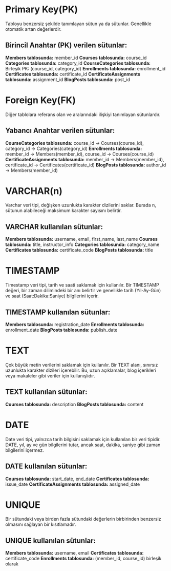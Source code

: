 
# Primary Key(PK)
Tabloyu benzersiz şekilde tanımlayan sütun ya da sütunlar. Genellikle otomatik artan değerlerdir.

## Birincil Anahtar (PK) verilen sütunlar:

**Members tablosunda:** member_id
**Courses tablosunda:** course_id
**Categories tablosunda:** category_id
**CourseCategories tablosunda:** Birleşik PK: (course_id, category_id)
**Enrollments tablosunda:** enrollment_id
**Certificates tablosunda:** certificate_id
**CertificateAssignments tablosunda:** assignment_id
**BlogPosts tablosunda:** post_id

# Foreign Key(FK)
Diğer tablolara referans olan ve aralarındaki ilişkiyi tanımlayan sütunlardır.

## Yabancı Anahtar verilen sütunlar:

**CourseCategories tablosunda:** course_id → Courses(course_id), category_id → Categories(category_id)
**Enrollments tablosunda:** member_id → Members(member_id), course_id → Courses(course_id)
**CertificateAssignments tablosunda:** member_id → Members(member_id), certificate_id → Certificates(certificate_id)
**BlogPosts tablosunda:** author_id → Members(member_id)

# VARCHAR(n) 
Varchar veri tipi, değişken uzunlukta karakter dizilerini saklar. Burada n, sütunun alabileceği maksimum karakter sayısını belirtir.

## VARCHAR kullanılan sütunlar:

**Members tablosunda:** username, email, first_name, last_name
**Courses tablosunda:** title, instructor_info
**Categories tablosunda:** category_name
**Certificates tablosunda:** certificate_code
**BlogPosts tablosunda:** title

# TIMESTAMP 
Timestamp veri tipi, tarih ve saati saklamak için kullanılır. Bir TIMESTAMP değeri, bir zaman dilimindeki bir anı belirtir ve genellikle tarih (Yıl-Ay-Gün) 
ve saat (Saat:Dakika:Saniye) bilgilerini içerir.

## TIMESTAMP kullanılan sütunlar:
**Members tablosunda:** registration_date
**Enrollments tablosunda:** enrollment_date
**BlogPosts tablosunda:** publish_date

# TEXT
Çok büyük metin verilerini saklamak için kullanılır. Bir TEXT alanı, sınırsız uzunlukta karakter dizileri içerebilir. Bu, uzun açıklamalar, blog içerikleri 
veya makaleler gibi veriler için kullanışlıdır.

## TEXT kullanılan sütunlar:

**Courses tablosunda:** description
**BlogPosts tablosunda:** content

# DATE
Date veri tipi, yalnızca tarih bilgisini saklamak için kullanılan bir veri tipidir. DATE, yıl, ay ve gün bilgilerini tutar, ancak saat, dakika, saniye gibi zaman bilgilerini içermez.

## DATE kullanılan sütunlar:

**Courses tablosunda:** start_date, end_date
**Certificates tablosunda:** issue_date
**CertificateAssignments tablosunda:** assigned_date

# UNIQUE
Bir sütundaki veya birden fazla sütundaki değerlerin birbirinden benzersiz olmasını sağlayan bir kısıtlamadır.

## UNIQUE kullanılan sütunlar:
**Members tablosunda:** username, email
**Certificates tablosunda:** certificate_code
**Enrollments tablosunda:** (member_id, course_id) birleşik olarak

